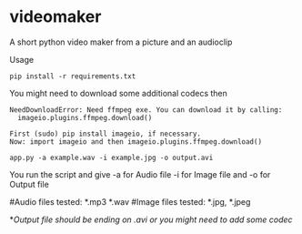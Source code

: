 # videomaker
A short python video maker from a picture and an audioclip

Usage
```
pip install -r requirements.txt
```
You might need to download some additional codecs then
```
NeedDownloadError: Need ffmpeg exe. You can download it by calling:
  imageio.plugins.ffmpeg.download()
```
```
First (sudo) pip install imageio, if necessary.
Now: import imageio and then imageio.plugins.ffmpeg.download()
```

```
app.py -a example.wav -i example.jpg -o output.avi
```
You run the script and give -a for Audio file -i for Image file and -o for Output file


#Audio files tested:
    *.mp3 
    *.wav
#Image files tested:
    *.jpg, *.jpeg
    
**Output file should be ending on *.avi or you might need to add some codec**
